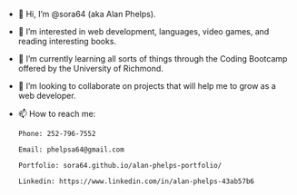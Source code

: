 - 👋 Hi, I’m @sora64 (aka Alan Phelps).
- 👀 I’m interested in web development, languages, video games, and reading interesting books.
- 🌱 I’m currently learning all sorts of things through the Coding Bootcamp offered by the University of Richmond.
- 💞️ I’m looking to collaborate on projects that will help me to grow as a web developer.
- 📫 How to reach me: 

      Phone: 252-796-7552
  
      Email: phelpsa64@gmail.com
  
      Portfolio: sora64.github.io/alan-phelps-portfolio/
      
      Linkedin: https://www.linkedin.com/in/alan-phelps-43ab57b6

<!---
sora64/sora64 is a ✨ special ✨ repository because its `README.md` (this file) appears on your GitHub profile.
You can click the Preview link to take a look at your changes.
--->

